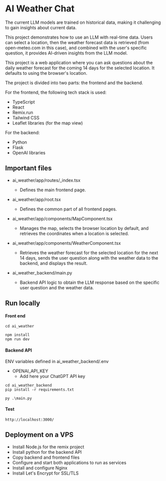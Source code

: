 # AI Weather Chat

The current LLM models are trained on historical data, making it challenging to gain insights about current data.

This project demonstrates how to use an LLM with real-time data. Users can select a location, then the weather forecast data is retrieved (from open-meteo.com in this case), and combined with the user's specific question, it provides AI-driven insights from the LLM model.


This project is a web application where you can ask questions about the daily weather forecast for the coming 14 days for the selected location. It defaults to using the browser's location.

The project is divided into two parts: the frontend and the backend.

For the frontend, the following tech stack is used:

* TypeScript
* React
* Remix.run
* Tailwind CSS
* Leaflet libraries (for the map view)

For the backend:

* Python
* Flask
* OpenAI libraries


## Important files

* ai_weather/app/routes/_index.tsx

  * Defines the main frontend page.
* ai_weather/app/root.tsx

  * Defines the common part of all frontend pages.
* ai_weather/app/components/MapComponent.tsx

  * Manages the map, selects the browser location by default, and retrieves the coordinates when a location is selected.
* ai_weather/app/components/WeatherComponent.tsx

  * Retrieves the weather forecast for the selected location for the next 14 days, sends the user question along with the weather data to the backend, and displays the result.


* ai_weather_backend/main.py

  * Backend API logic to obtain the LLM response based on the specific user question and the weather data.


## Run locally

#### Front end

```
cd ai_weather

npm install
npm run dev
```

#### Backend API

ENV variables defined in ai_weather_backend/.env 

* OPENAI_API_KEY
  * Add here your ChatGPT API key


```
cd ai_weather_backend
pip install -r requirements.txt

py .\main.py
```


#### Test

```
http://localhost:3000/
```



## Deployment on a VPS

* Install Node.js for the remix project
* Install python for the backend API
* Copy backend and frontend files
* Configure and start both applications to run as services
* Install and configure Nginx
* Install Let's Encrypt for SSL/TLS
